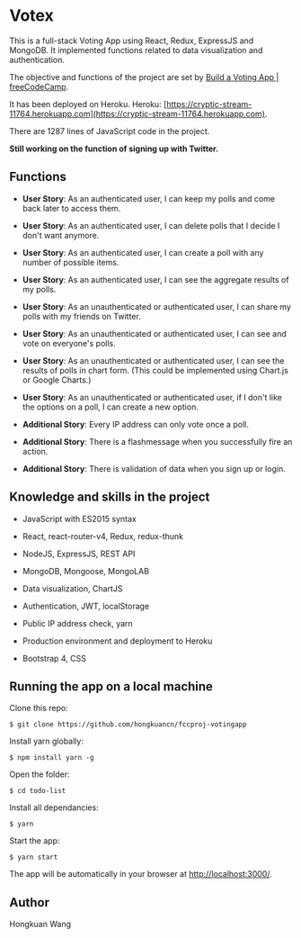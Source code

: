 # Votex

This is a full-stack Voting App using React, Redux, ExpressJS and MongoDB. It implemented functions related to data visualization and authentication.

The objective and functions of the project are set by [Build a Voting App | freeCodeCamp](https://www.freecodecamp.org/challenges/build-a-voting-app).

It has been deployed on Heroku. Heroku: [https://cryptic-stream-11764.herokuapp.com](https://cryptic-stream-11764.herokuapp.com).

There are 1287 lines of JavaScript code in the project.

__Still working on the function of signing up with Twitter.__

## Functions

* __User Story__: As an authenticated user, I can keep my polls and come back later to access them.

* __User Story__: As an authenticated user, I can delete polls that I decide I don't want anymore.

* __User Story__: As an authenticated user, I can create a poll with any number of possible items.

* __User Story__: As an authenticated user, I can see the aggregate results of my polls.

* __User Story__: As an unauthenticated or authenticated user, I can share my polls with my friends on Twitter.

* __User Story__: As an unauthenticated or authenticated user, I can see and vote on everyone's polls.

* __User Story__: As an unauthenticated or authenticated user, I can see the results of polls in chart form. (This could be implemented using Chart.js or Google Charts.)

* __User Story__: As an unauthenticated or authenticated user, if I don't like the options on a poll, I can create a new option.

* __Additional Story__: Every IP address can only vote once a poll.

* __Additional Story__: There is a flashmessage when you successfully fire an action.

* __Additional Story__: There is validation of data when you sign up or login.

## Knowledge and skills in the project

* JavaScript with ES2015 syntax

* React, react-router-v4, Redux, redux-thunk

* NodeJS, ExpressJS, REST API

* MongoDB, Mongoose, MongoLAB

* Data visualization, ChartJS

* Authentication, JWT, localStorage

* Public IP address check, yarn

* Production environment and deployment to Heroku

* Bootstrap 4, CSS

## Running the app on a local machine

Clone this repo:

```
$ git clone https://github.com/hongkuancn/fccproj-votingapp
```

Install yarn globally:

```
$ npm install yarn -g
```

Open the folder:

```
$ cd todo-list
```

Install all dependancies:

```
$ yarn
```

Start the app:

```
$ yarn start
```

The app will be automatically in your browser at <http://localhost:3000/>.

## Author

Hongkuan Wang
